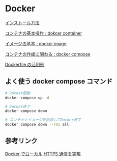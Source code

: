 # Docker

[インストール方法](README-INSTALL.md)

[コンテナの基本操作 : dokcer container](README-CONTAINER.md)

[イメージの基本 : docker image](README-IMAGE.md)

[コンテナの作成に関わる : docker compose](README-COMPOSE.md)

[Dockerfile の活用例](README-COMPOSE.md)

## よく使う docker compose コマンド

```bash
# Docker起動
docker compose up -d

# Docker終了
docker compose down

# コンテナとイメージを削除してDocker終了
docker compose down --rmi all
```

## 参考リンク

[Docker でローカル HTTPS 通信を実現](https://qiita.com/li_beiyao/items/fc5720cb053d2b4ba531)
